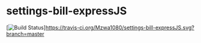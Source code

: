 # settings-bill-expressJS
[![Build Status](https://travis-ci.org/Mzwa1080/settings-bill-expressJS.svg?branch=master)]https://travis-ci.org/Mzwa1080/settings-bill-expressJS.svg?branch=master
